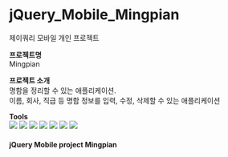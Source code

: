 # jQuery_Mobile_Mingpian
제이쿼리 모바일 개인 프로젝트  
   
**프로젝트명**   
Mingpian   
   
**프로젝트 소개**   
명함을 정리할 수 있는 애플리케이션.    
이름, 회사, 직급 등 명함 정보를 입력, 수정, 삭제할 수 있는 애플리케이션   

   
**Tools**   
<img src="https://img.shields.io/badge/HTML5-E34F26?style=flat-square&logo=HTML5&logoColor=white"/> <img src="https://img.shields.io/badge/CSS3-1572B6?style=flat-square&logo=CSS3&logoColor=Black"/> <img src="https://img.shields.io/badge/JavaScript-F7DF1E?style=flat-square&logo=JavaScript&logoColor=white"/> <img src="https://img.shields.io/badge/VisualStudio-007ACC?style=flat-square&logo=VisualStudioCode&logoColor=White"/> <img src="https://img.shields.io/badge/jQuery-0769AD?style=flat-square&logo=jQuery&logoColor=White"/> <img src="https://img.shields.io/badge/SQLite-003B57?style=flat-square&logo=SQLite&logoColor=White"/> <img src="https://img.shields.io/badge/ApacheCordova-E8E8E8?style=flat-square&logo=ApacheCordova&logoColor=black"/>
   

#### jQuery Mobile project Mingpian
